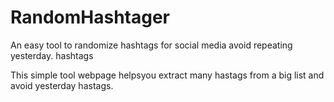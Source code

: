 # RandomHashtager
An easy tool to randomize hashtags for social media  avoid repeating yesterday. hashtags


This simple tool webpage helpsyou extract  many hastags  from a big list and avoid yesterday hastags.
